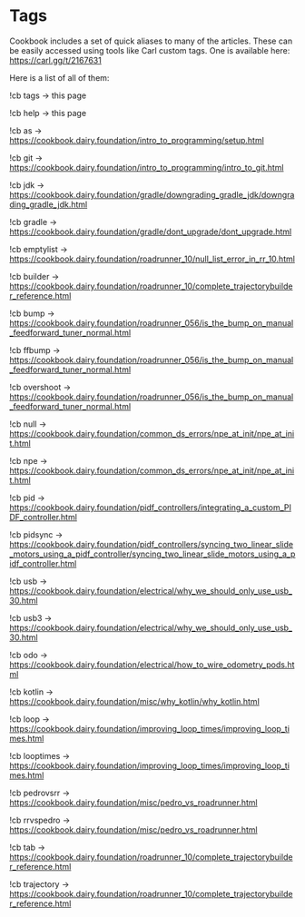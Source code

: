 # Tags
Cookbook includes a set of quick aliases to many of the articles.
These can be easily accessed using tools like Carl custom tags.
One is available here: https://carl.gg/t/2167631

Here is a list of all of them: 

!cb tags -> this page

!cb help -> this page

!cb as -> https://cookbook.dairy.foundation/intro_to_programming/setup.html

!cb git -> https://cookbook.dairy.foundation/intro_to_programming/intro_to_git.html

!cb jdk -> https://cookbook.dairy.foundation/gradle/downgrading_gradle_jdk/downgrading_gradle_jdk.html

!cb gradle -> https://cookbook.dairy.foundation/gradle/dont_upgrade/dont_upgrade.html

!cb emptylist -> https://cookbook.dairy.foundation/roadrunner_10/null_list_error_in_rr_10.html

!cb builder -> https://cookbook.dairy.foundation/roadrunner_10/complete_trajectorybuilder_reference.html

!cb bump -> https://cookbook.dairy.foundation/roadrunner_056/is_the_bump_on_manual_feedforward_tuner_normal.html

!cb ffbump -> https://cookbook.dairy.foundation/roadrunner_056/is_the_bump_on_manual_feedforward_tuner_normal.html

!cb overshoot -> https://cookbook.dairy.foundation/roadrunner_056/is_the_bump_on_manual_feedforward_tuner_normal.html

!cb null -> https://cookbook.dairy.foundation/common_ds_errors/npe_at_init/npe_at_init.html

!cb npe -> https://cookbook.dairy.foundation/common_ds_errors/npe_at_init/npe_at_init.html

!cb pid -> https://cookbook.dairy.foundation/pidf_controllers/integrating_a_custom_PIDF_controller.html

!cb pidsync -> https://cookbook.dairy.foundation/pidf_controllers/syncing_two_linear_slide_motors_using_a_pidf_controller/syncing_two_linear_slide_motors_using_a_pidf_controller.html

!cb usb -> https://cookbook.dairy.foundation/electrical/why_we_should_only_use_usb_30.html

!cb usb3 -> https://cookbook.dairy.foundation/electrical/why_we_should_only_use_usb_30.html

!cb odo -> https://cookbook.dairy.foundation/electrical/how_to_wire_odometry_pods.html

!cb kotlin -> https://cookbook.dairy.foundation/misc/why_kotlin/why_kotlin.html

!cb loop -> https://cookbook.dairy.foundation/improving_loop_times/improving_loop_times.html

!cb looptimes -> https://cookbook.dairy.foundation/improving_loop_times/improving_loop_times.html

!cb pedrovsrr -> https://cookbook.dairy.foundation/misc/pedro_vs_roadrunner.html

!cb rrvspedro -> https://cookbook.dairy.foundation/misc/pedro_vs_roadrunner.html

!cb tab -> https://cookbook.dairy.foundation/roadrunner_10/complete_trajectorybuilder_reference.html

!cb trajectory -> https://cookbook.dairy.foundation/roadrunner_10/complete_trajectorybuilder_reference.html